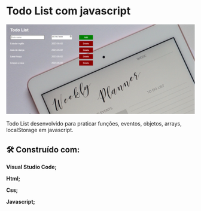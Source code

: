 <h1>Todo List com javascript</h1>

<img src="img/img-todolist.png">

<p>Todo List desenvolvido para praticar funções, eventos, objetos, arrays, localStorage em javascript.</p>

<h2>🛠️ Construído com:</h2>

<p><strong>Visual Studio Code;</strong></p>
<p><strong>Html;</strong></p>
<p><strong>Css;</strong></p>
<p><strong>Javascript;</strong></p>
